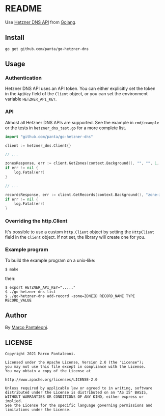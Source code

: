 README
======

Use [Hetzner DNS API](https://dns.hetzner.com/api-docs/) from [Golang](https://golang.org/).

## Install

```console
go get github.com/panta/go-hetzner-dns
```

## Usage

### Authentication

Hetzner DNS API uses an API token. You can either explicitly set the
token in the `ApiKey` field of the `Client` object, or you can set the
environment variable `HETZNER_API_KEY`.

### API

Almost all Hetzner DNS APIs are supported. See the example in `cmd/example` or
the tests in `hetzner_dns_test.go` for a more complete list.

```go
import "github.com/panta/go-hetzner-dns"

client := hetzner_dns.Client{}

// ...

zonesResponse, err := client.GetZones(context.Background(), "", "", 1, 100)
if err != nil {
    log.Fatal(err)
}

// ...

recordsResponse, err := client.GetRecords(context.Background(), "zone-id", 0, 0)
if err != nil {
    log.Fatal(err)
}
```

### Overriding the http.Client

It's possible to use a custom `http.Client` object by setting the
`HttpClient` field in the `Client` object. If not set, the library
will create one for you.

### Example program

To build the example program on a unix-like:

```shell
$ make
```

then:

```shell
$ export HETZNER_API_KEY="....."
$ ./go-hetzner-dns list
$ ./go-hetzner-dns add-record -zone=ZONEID RECORD_NAME TYPE RECORD_VALUE
```

## Author

By [Marco Pantaleoni](https://github.com/panta).

## LICENSE

```
Copyright 2021 Marco Pantaleoni.

Licensed under the Apache License, Version 2.0 (the "License");
you may not use this file except in compliance with the License.
You may obtain a copy of the License at

http://www.apache.org/licenses/LICENSE-2.0

Unless required by applicable law or agreed to in writing, software
distributed under the License is distributed on an "AS IS" BASIS,
WITHOUT WARRANTIES OR CONDITIONS OF ANY KIND, either express or implied.
See the License for the specific language governing permissions and
limitations under the License.
```
